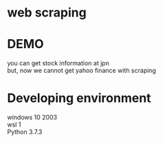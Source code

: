# web scraping

# DEMO

you can get stock information at jpn  
but, now we cannot get yahoo finance with scraping

# Developing environment

windows 10 2003  
wsl 1  
Python 3.7.3
